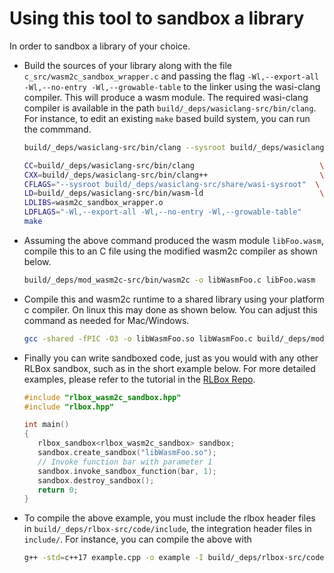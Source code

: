 # Using this tool to sandbox a library

In order to sandbox a library of your choice.

- Build the sources of your library along with the file `c_src/wasm2c_sandbox_wrapper.c` and passing the flag `-Wl,--export-all -Wl,--no-entry -Wl,--growable-table` to the linker using the wasi-clang compiler. This will produce a wasm module. The required wasi-clang compiler is available in the path `build/_deps/wasiclang-src/bin/clang`.
For instance, to edit an existing `make` based build system, you can run the commmand.

   ```bash
   build/_deps/wasiclang-src/bin/clang --sysroot build/_deps/wasiclang-src/share/wasi-sysroot c_src/wasm2c_sandbox_wrapper.c -c -o c_src/wasm2c_sandbox_wrapper.o

   CC=build/_deps/wasiclang-src/bin/clang                            \
   CXX=build/_deps/wasiclang-src/bin/clang++                         \
   CFLAGS="--sysroot build/_deps/wasiclang-src/share/wasi-sysroot"  \
   LD=build/_deps/wasiclang-src/bin/wasm-ld                          \
   LDLIBS=wasm2c_sandbox_wrapper.o                                                \
   LDFLAGS="-Wl,--export-all -Wl,--no-entry -Wl,--growable-table"                   \
   make
   ```

- Assuming the above command produced the wasm module `libFoo.wasm`, compile this to an C file using the modified wasm2c compiler as shown below.

   ```bash
   build/_deps/mod_wasm2c-src/bin/wasm2c -o libWasmFoo.c libFoo.wasm
   ```

- Compile this and wasm2c runtime to a shared library using your platform c compiler. On linux this may done as shown below. You can adjust this command as needed for Mac/Windows.

   ```bash
   gcc -shared -fPIC -O3 -o libWasmFoo.so libWasmFoo.c build/_deps/mod_wasm2c-src/wasm2c/wasm-rt-impl.c build/_deps/mod_wasm2c-src/wasm2c/wasm-rt-os-unix.c build/_deps/mod_wasm2c-src/wasm2c/wasm-rt-os-win.c build/_deps/mod_wasm2c-src/wasm2c/wasm-rt-wasi.c
   ```

- Finally you can write sandboxed code, just as you would with any other RLBox sandbox, such as in the short example below. For more detailed examples, please refer to the tutorial in the [RLBox Repo]((https://github.com/PLSysSec/rlbox_api_cpp17)).

   ```c++
   #include "rlbox_wasm2c_sandbox.hpp"
   #include "rlbox.hpp"

   int main()
   {
      rlbox_sandbox<rlbox_wasm2c_sandbox> sandbox;
      sandbox.create_sandbox("libWasmFoo.so");
      // Invoke function bar with parameter 1
      sandbox.invoke_sandbox_function(bar, 1);
      sandbox.destroy_sandbox();
      return 0;
   }
   ```

- To compile the above example, you must include the rlbox header files in `build/_deps/rlbox-src/code/include`, the integration header files in `include/`. For instance, you can compile the above with

   ```bash
   g++ -std=c++17 example.cpp -o example -I build/_deps/rlbox-src/code/include -I include
   ```
